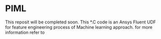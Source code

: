 # PIML
This reposit will be completed soon.
This *.C code is an Ansys Fluent UDF for feature engineering process of Machine learning approach. for more information refer to 
